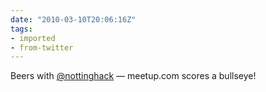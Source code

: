 ```yaml
---
date: "2010-03-10T20:06:16Z"
tags:
- imported
- from-twitter
---
```

Beers with [@nottinghack](/twitter/#/nottinghack) — meetup.com scores a bullseye!
